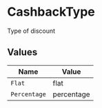 # CashbackType

Type of discount


## Values

| Name         | Value        |
| ------------ | ------------ |
| `Flat`       | flat         |
| `Percentage` | percentage   |